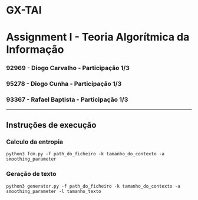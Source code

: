 # GX-TAI

# Assignment I - Teoria Algorítmica da Informação

### 92969 - Diogo Carvalho - Participação 1/3 
### 95278 - Diogo Cunha - Participação 1/3 
### 93367 - Rafael Baptista - Participação 1/3 

----
## Instruções de execução

### Calculo da entropia

```
python3 fcm.py -f path_do_ficheiro -k tamanho_do_contexto -a smoothing_parameter
```

### Geração de texto

```
python3 generator.py -f path_do_ficheiro -k tamanho_do_contexto -a smoothing_parameter -l tamanho_texto
```